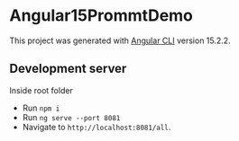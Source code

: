 # Angular15PrommtDemo

This project was generated with [Angular CLI](https://github.com/angular/angular-cli) version 15.2.2.

## Development server

Inside root folder 
- Run `npm i`
- Run `ng serve --port 8081`
- Navigate to `http://localhost:8081/all`.

